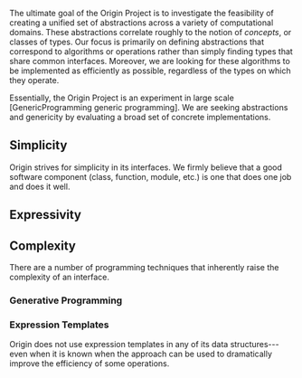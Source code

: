 The ultimate goal of the Origin Project is to investigate the feasibility of
creating a unified set of abstractions across a variety of computational
domains. These abstractions correlate roughly to the notion of _concepts_,
or classes of types. Our focus is primarily on defining abstractions that
correspond to algorithms or operations rather than simply finding types that
share common interfaces. Moreover, we are looking for these algorithms to be
implemented as efficiently as possible, regardless of the types on which they
operate.

Essentially, the Origin Project is an experiment in large scale [GenericProgramming
generic programming]. We are seeking abstractions and genericity by evaluating
a broad set of concrete implementations.

## Simplicity ##
Origin strives for simplicity in its interfaces. We firmly believe that a good
software component (class, function, module, etc.) is one that does one job
and does it well.

## Expressivity ##

## Complexity ##
There are a number of programming techniques that inherently raise the
complexity of an interface.

### Generative Programming ###

### Expression Templates ###
Origin does not use expression templates in any of its data structures---even
when it is known when the approach can be used to dramatically improve the
efficiency of some operations.